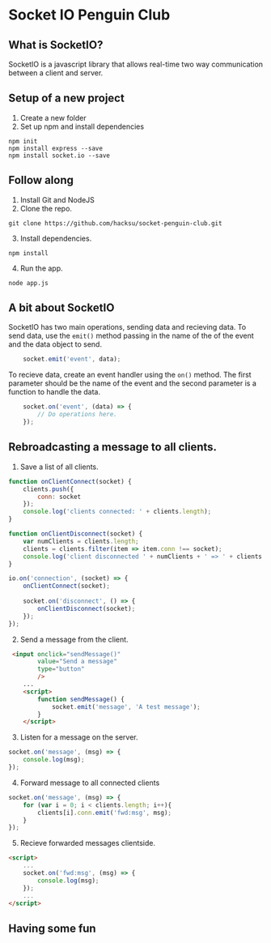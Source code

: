 # Socket IO Penguin Club

## What is SocketIO?
SocketIO is a javascript library that allows real-time two way communication between a client and server.

## Setup of a new project
1. Create a new folder
2. Set up npm and install dependencies

```
npm init
npm install express --save
npm install socket.io --save
```

## Follow along
1. Install Git and NodeJS
2. Clone the repo.
```
git clone https://github.com/hacksu/socket-penguin-club.git
```
3. Install dependencies.
```
npm install
```
4. Run the app.
```
node app.js
```

## A bit about SocketIO
SocketIO has two main operations, sending data and recieving data.
To send data, use the `emit()` method passing in the name of the 
of the event and the data object to send.
```javascript
    socket.emit('event', data);
```
To recieve data, create an event handler using the `on()` method.
The first parameter should be the name of the event and the second
parameter is a function to handle the data.
```javascript
    socket.on('event', (data) => {
        // Do operations here.
    });
```

## Rebroadcasting a message to all clients.
1. Save a list of all clients.
```javascript
function onClientConnect(socket) {
    clients.push({
        conn: socket
    });
    console.log('clients connected: ' + clients.length);
}

function onClientDisconnect(socket) {
    var numClients = clients.length;
    clients = clients.filter(item => item.conn !== socket);
    console.log('client disconnected ' + numClients + ' => ' + clients.length);
}

io.on('connection', (socket) => {
    onClientConnect(socket);
    
    socket.on('disconnect', () => {
        onClientDisconnect(socket);
    });
});
```

2. Send a message from the client.
```html
 <input onclick="sendMessage()" 
        value="Send a message" 
        type="button"
        />
    ...
    <script>
        function sendMessage() {
            socket.emit('message', 'A test message');
        }
    </script>        
```
3. Listen for a message on the server.
```javascript
socket.on('message', (msg) => {
    console.log(msg);
});
```

4. Forward message to all connected clients
```javascript
socket.on('message', (msg) => {
    for (var i = 0; i < clients.length; i++){
        clients[i].conn.emit('fwd:msg', msg);
    }
});
```

5. Recieve forwarded messages clientside.
```html
<script>
    ...
    socket.on('fwd:msg', (msg) => {
        console.log(msg);
    });
    ...
</script>
```

## Having some fun